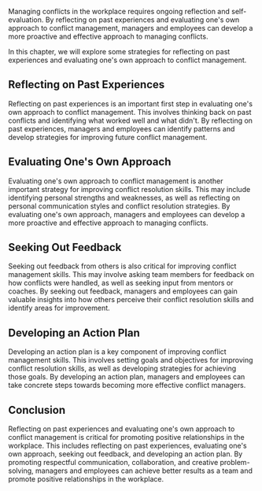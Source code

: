 
Managing conflicts in the workplace requires ongoing reflection and self-evaluation. By reflecting on past experiences and evaluating one's own approach to conflict management, managers and employees can develop a more proactive and effective approach to managing conflicts.

In this chapter, we will explore some strategies for reflecting on past experiences and evaluating one's own approach to conflict management.

Reflecting on Past Experiences
------------------------------

Reflecting on past experiences is an important first step in evaluating one's own approach to conflict management. This involves thinking back on past conflicts and identifying what worked well and what didn't. By reflecting on past experiences, managers and employees can identify patterns and develop strategies for improving future conflict management.

Evaluating One's Own Approach
-----------------------------

Evaluating one's own approach to conflict management is another important strategy for improving conflict resolution skills. This may include identifying personal strengths and weaknesses, as well as reflecting on personal communication styles and conflict resolution strategies. By evaluating one's own approach, managers and employees can develop a more proactive and effective approach to managing conflicts.

Seeking Out Feedback
--------------------

Seeking out feedback from others is also critical for improving conflict management skills. This may involve asking team members for feedback on how conflicts were handled, as well as seeking input from mentors or coaches. By seeking out feedback, managers and employees can gain valuable insights into how others perceive their conflict resolution skills and identify areas for improvement.

Developing an Action Plan
-------------------------

Developing an action plan is a key component of improving conflict management skills. This involves setting goals and objectives for improving conflict resolution skills, as well as developing strategies for achieving those goals. By developing an action plan, managers and employees can take concrete steps towards becoming more effective conflict managers.

Conclusion
----------

Reflecting on past experiences and evaluating one's own approach to conflict management is critical for promoting positive relationships in the workplace. This includes reflecting on past experiences, evaluating one's own approach, seeking out feedback, and developing an action plan. By promoting respectful communication, collaboration, and creative problem-solving, managers and employees can achieve better results as a team and promote positive relationships in the workplace.
